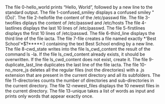 The file 0-hello_world prints “Hello, World”, followed by a new line to the standard output.
The file 1-confused_smiley displays a confused smiley "\(Ôo\)\'.
The file 2-hellofile the content of the /etc/passwd file.
The file 3-twofiles diplays the content of /etc/passwd and /etc/hosts
The file 4-lastlines displays the last 10 lines of /etc/passwd.
The file 5-firstlines displays  the first 10 lines of /etc/passwd.
The file 6-third_line displays the third line of the file iacta.
The file 7-file creates a file named exactly \*\'Best School\'\*$\?\*\*\*\*\*:) containing the text Best School ending by a new line.
The file 8-cwd_state writes into the file ls_cwd_content the result of the command ls -la. If the file ls_cwd_content already exists, it should be overwritten. If the file ls_cwd_content does not exist, create it.
The file 9-duplicate_last_line duplicates the last line of the file iacta.
The file 10-no_more_js deletes all the regular files (not the directories) with a .js extension that are present in the current directory and all its subfolders.
The file 11-directories counts the number of directories and sub-directories in the current directory.
The file 12-newest_files displays the 10 newest files in the current directory.
The file 13-unique takes a list of words as input and prints only words that appear exactly once.
